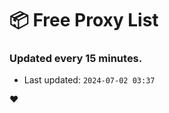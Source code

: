 # :package: Free Proxy List
### Updated every 15 minutes.

- Last updated: `2024-07-02 03:37`

:heart:
